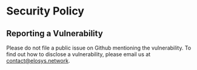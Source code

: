 # Security Policy

## Reporting a Vulnerability

Please do not file a public issue on Github mentioning the vulnerability. To find out how to disclose a vulnerability, please email us at contact@elosys.network.
